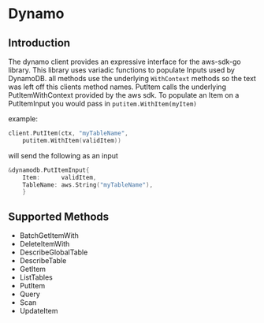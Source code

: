 # Dynamo

## Introduction
The dynamo client provides an expressive interface for the aws-sdk-go library. This library uses variadic functions to populate Inputs used by DynamoDB.
all methods use the underlying `WithContext` methods so the text was left off this clients method names. PutItem calls the underlying PutItemWithContext provided by the aws sdk.
To populate an Item on a PutItemInput you would pass in `putitem.WithItem(myItem)`

example:

```go
client.PutItem(ctx, "myTableName",
	putitem.WithItem(validItem))
```
will send the following as an input
```go
&dynamodb.PutItemInput{
	Item:      validItem,
	TableName: aws.String("myTableName"),
	}
```

## Supported Methods
* BatchGetItemWith
* DeleteItemWith
* DescribeGlobalTable
* DescribeTable
* GetItem
* ListTables
* PutItem
* Query
* Scan
* UpdateItem